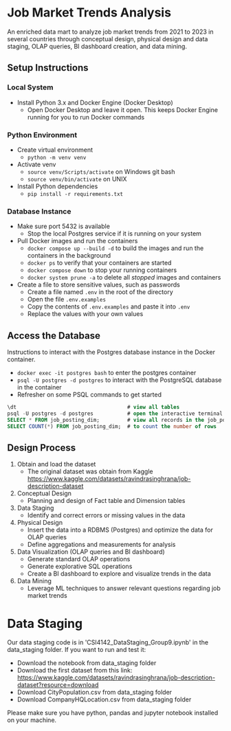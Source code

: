 # Job Market Trends Analysis
An enriched data mart to analyze job market trends from 2021 to 2023 in several countries through conceptual design, physical design and data staging, OLAP queries, BI dashboard creation, and data mining.

## Setup Instructions
### Local System
- Install Python 3.x and Docker Engine (Docker Desktop)
    - Open Docker Desktop and leave it open. This keeps Docker Engine running for you to run Docker commands
### Python Environment
- Create virtual environment
    - `python -m venv venv`
- Activate venv
    - `source venv/Scripts/activate` on Windows git bash
    - `source venv/bin/activate` on UNIX
- Install Python dependencies
    - `pip install -r requirements.txt`
### Database Instance
- Make sure port 5432 is available
    - Stop the local Postgres service if it is running on your system
- Pull Docker images and run the containers
    - `docker compose up --build -d` to build the images and run the containers in the background
    - `docker ps` to verify that your containers are started
    - `docker compose down` to stop your running containers
    - `docker system prune -a` to delete all *stopped* images and containers
- Create a file to store sensitive values, such as passwords
    - Create a file named `.env` in the root of the directory
    - Open the file `.env.examples`
    - Copy the contents of `.env.examples` and paste it into `.env`
    - Replace the values with your own values

<!-- ## Docker containers
- Enter `postgres` container
    - `docker exec -it postgres bash` to enter the postgres container
    - `psql -U postgres -d postgres -a -f schema.sql` to manually create tables in the postgres container -->
## Access the Database
Instructions to interact with the Postgres database instance in the Docker container.
- `docker exec -it postgres bash` to enter the postgres container
- `psql -U postgres -d postgres` to interact with the PostgreSQL database in the container
- Refresher on some PSQL commands to get started
```sql
\dt                                    # view all tables
psql -U postgres -d postgres           # open the interactive terminal for the 'postgres' database as the 'postgres' user
SELECT * FROM job_posting_dim;         # view all records in the job_posting_dim table
SELECT COUNT(*) FROM job_posting_dim;  # to count the number of rows
```
<!-- - Note: The database was automatically created in the postgres container when `docker compose up` was executed.
- This is because the `./db/init` directory (which contains the `schema.sql` file) is mounted at `/docker-entrypoint-initdb.d` inside the container to indicate that to PostgreSQL that `schema.sql` (and any other `.sql` or `.sh` scripts present) need to be executed when the container is started up for the first time -->

## Design Process
1. Obtain and load the dataset
    - The original dataset was obtain from Kaggle https://www.kaggle.com/datasets/ravindrasinghrana/job-description-dataset 
2. Conceptual Design
    - Planning and design of Fact table and Dimension tables
3. Data Staging
    - Identify and correct errors or missing values in the data
4. Physical Design
    - Insert the data into a RDBMS (Postgres) and optimize the data for OLAP queries
    - Define aggregations and measurements for analysis
5. Data Visualization (OLAP queries and BI dashboard)
    - Generate standard OLAP operations
    - Generate explorative SQL operations
    - Create a BI dashboard to explore and visualize trends in the data
6. Data Mining
    - Leverage ML techniques to answer relevant questions regarding job market trends

# Data Staging
Our data staging code is in 'CSI4142_DataStaging_Group9.ipynb' in the data_staging folder.
If you want to run and test it:
- Download the notebook from data_staging folder
- Download the first dataset from this link: https://www.kaggle.com/datasets/ravindrasinghrana/job-description-dataset?resource=download
- Download CityPopulation.csv from data_staging folder
- Download CompanyHQLocation.csv from data_staging folder

Please make sure you have python, pandas and jupyter notebook installed on your machine.
